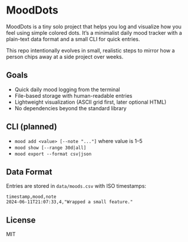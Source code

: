 # MoodDots

MoodDots is a tiny solo project that helps you log and visualize how you feel using simple colored dots. It’s a minimalist daily mood tracker with a plain-text data format and a small CLI for quick entries.

This repo intentionally evolves in small, realistic steps to mirror how a person chips away at a side project over weeks.

## Goals
- Quick daily mood logging from the terminal
- File-based storage with human-readable entries
- Lightweight visualization (ASCII grid first, later optional HTML)
- No dependencies beyond the standard library

## CLI (planned)
- `mood add <value> [--note "..."]` where value is 1–5
- `mood show [--range 30d|all]`
- `mood export --format csv|json`

## Data Format
Entries are stored in `data/moods.csv` with ISO timestamps:

```
timestamp,mood,note
2024-06-11T21:07:33,4,"Wrapped a small feature."
```

## License
MIT


